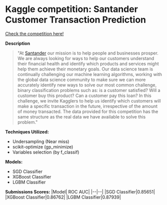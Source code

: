 # Kaggle competition: Santander Customer Transaction Prediction
[Check the competition here!](https://www.kaggle.com/c/santander-customer-transaction-prediction)

 **Description**

> "At [Santander](https://www.santanderbank.com) our mission is to help people and businesses prosper. We are always looking for ways to help our customers understand their financial health and identify which products and services might help them achieve their monetary goals.
Our data science team is continually challenging our machine learning algorithms, working with the global data science community to make sure we can more accurately identify new ways to solve our most common challenge, binary classification problems such as: is a customer satisfied? Will a customer buy this product? Can a customer pay this loan?
In this challenge, we invite Kagglers to help us identify which customers will make a specific transaction in the future, irrespective of the amount of money transacted. The data provided for this competition has the same structure as the real data we have available to solve this problem."

 **Techniques Utilized:**
 - Undersampling (Near miss)
 - scikit-optimize (gp_minimize)
 - Variables selection (by f_classif)

 **Models:**
 - SGD Classifier
 - XGBoost Classifier
 - LGBM Classifier

**Submissions Scores:**
|Model|  ROC AUC|
|--|--|
|SGD Classifier|0.85651|
|XGBoost Classifier|0.86762|
|LGBM Classifier|0.87939|


